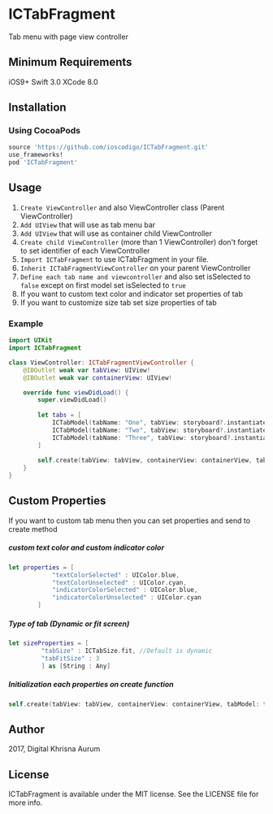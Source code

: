 # ICTabFragment
Tab menu with page view controller

## Minimum Requirements

iOS9+
Swift 3.0
XCode 8.0

## Installation

### Using CocoaPods

```ruby
source 'https://github.com/ioscodigo/ICTabFragment.git'
use_frameworks!
pod 'ICTabFragment'
```

## Usage

1. `Create ViewController` and also ViewController class (Parent ViewController)
2. `Add UIView` that will use as tab menu bar
3. `Add UIView` that will use as container child ViewController
4. `Create child ViewController` (more than 1 ViewController) don't forget to set identifier of each ViewController
5. `Import ICTabFragment` to use ICTabFragment in your file.
6. `Inherit ICTabFragmentViewController` on your parent ViewController
7. `Define each tab name and viewcontroller` and also set isSelected to `false` except on first model set isSelected to `true`
8. If you want to custom text color and indicator set properties of tab
9. If you want to customize size tab set size properties of tab


### Example 

```swift
import UIKit
import ICTabFragment

class ViewController: ICTabFragmentViewController {
    @IBOutlet weak var tabView: UIView!
    @IBOutlet weak var containerView: UIView!

    override func viewDidLoad() {
        super.viewDidLoad()
        
        let tabs = [
            ICTabModel(tabName: "One", tabView: storyboard?.instantiateViewController(withIdentifier: "FirstViewController") as! FirstViewController, isSelected: true),
            ICTabModel(tabName: "Two", tabView: storyboard?.instantiateViewController(withIdentifier: "SecondViewController") as! SecondViewController, isSelected: false),
            ICTabModel(tabName: "Three", tabView: storyboard?.instantiateViewController(withIdentifier: "ThirdViewController") as! ThirdViewController, isSelected: false)
        ]
        
        self.create(tabView: tabView, containerView: containerView, tabModel: tabs)
    }
}
```

## Custom Properties

If you want to custom tab menu then you can set properties and send to create method
#####  custom text color and custom indicator color

```swift
let properties = [
            "textColorSelected" : UIColor.blue,
            "textColorUnselected" : UIColor.cyan,
            "indicatorColorSelected" : UIColor.blue,
            "indicatorColorUnselected" : UIColor.cyan
        ]
```

##### Type of tab (Dynamic or fit screen)

```swift
let sizeProperties = [
         "tabSize" : ICTabSize.fit, //Default is dynamic
         "tabFitSize" : 3
         ] as [String : Any]
```

##### Initialization each properties on create function
```swift
self.create(tabView: tabView, containerView: containerView, tabModel: tabs, tabProperties: properties, tabSizeProperties: sizeProperties)
```
## Author

2017, Digital Khrisna Aurum

## License

ICTabFragment is available under the MIT license. See the LICENSE file for more info.
